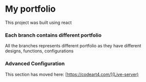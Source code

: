 # My portfolio

This project was built using react

### Each branch contains different portfolio

All the branches represents different portfolio as they have different designs, functions, configurations

### Advanced Configuration

This section has moved here: [https://codeart4.com/](Live-server)